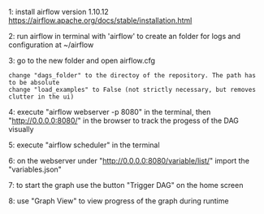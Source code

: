 1: install airflow version 1.10.12
https://airflow.apache.org/docs/stable/installation.html

2: run airflow in terminal with 'airflow' to create an folder for logs and configuration at ~/airflow

3: go to the new folder and open airflow.cfg

    change "dags_folder" to the directoy of the repository. The path has to be absolute
    change "load_examples" to False (not strictly necessary, but removes clutter in the ui)
    
4: execute "airflow webserver -p 8080" in the terminal, then "http://0.0.0.0:8080/" in the browser to track the progess of the DAG visually

5: execute "airflow scheduler" in the terminal

6: on the webserver under "http://0.0.0.0:8080/variable/list/" import the "variables.json"

7: to start the graph use the button "Trigger DAG" on the home screen

8: use "Graph View" to view progress of the graph during runtime